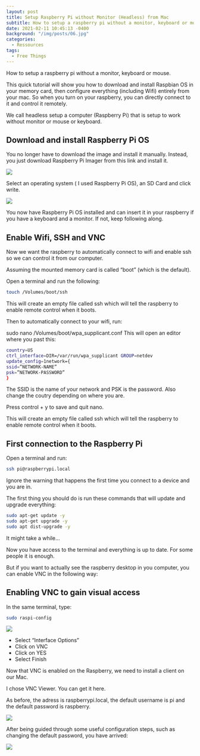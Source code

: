 ```yaml
---
layout: post
title: Setup Raspberry Pi without Monitor (Headless) from Mac
subtitle: How to setup a raspberry pi without a monitor, keyboard or mouse.
date: 2021-02-11 10:45:13 -0400
background: "/img/posts/06.jpg"
categories:
  - Ressources
tags:
  - Free Things
---
```


How to setup a raspberry pi without a monitor, keyboard or mouse.

<!-- More -->

This quick tutorial will show you how to download and install Raspbian OS in your memory card, then configure everything (including Wifi) entirely from your mac. So when you turn on your raspberry, you can directly connect to it and control it remotely.

We call headless setup a computer (Raspberry Pi) that is setup to work without monitor or mouse or keyboard.

## Download and install Raspberry Pi OS

You no longer have to download the image and install it manually. Instead, you just download Raspberry Pi Imager from this link and install it.

![](HeadlessRaspberry-1.webp)

Select an operating system ( I used Raspberry Pi OS), an SD Card and click write.

![](HeadlessRaspberry-2.webp)

You now have Raspberry Pi OS installed and can insert it in your raspberry if you have a keyboard and a monitor. If not, keep following along.

## Enable Wifi, SSH and VNC

Now we want the raspberry to automatically connect to wifi and enable ssh so we can control it from our computer.

Assuming the mounted memory card is called “boot” (which is the default).

Open a terminal and run the following:

```bash
touch /Volumes/boot/ssh
```

This will create an empty file called ssh which will tell the raspberry to enable remote control when it boots.

Then to automatically connect to your wifi, run:

sudo nano /Volumes/boot/wpa_supplicant.conf
This will open an editor where you past this:

```bash
country=US
ctrl_interface=DIR=/var/run/wpa_supplicant GROUP=netdev
update_config=1network={
ssid=”NETWORK-NAME”
psk=”NETWORK-PASSWORD”
}
```

The SSID is the name of your network and PSK is the password. Also change the coutry depending on where you are.

Press control + y to save and quit nano.

This will create an empty file called ssh which will tell the raspberry to enable remote control when it boots.

## First connection to the Raspberry Pi

Open a terminal and run:

```bash
ssh pi@raspberrypi.local
```

Ignore the warning that happens the first time you connect to a device and you are in.

The first thing you should do is run these commands that will update and upgrade everything:

```bash
sudo apt-get update -y
sudo apt-get upgrade -y
sudo apt dist-upgrade -y
```

It might take a while…

Now you have access to the terminal and everything is up to date. For some people it is enough.

But if you want to actually see the raspberry desktop in you computer, you can enable VNC in the following way:

## Enabling VNC to gain visual access

In the same terminal, type:

```bash
sudo raspi-config
```

![](HeadlessRaspberry-3.webp)

- Select “Interface Options”
- Click on VNC
- Click on YES
- Select Finish

Now that VNC is enabled on the Raspberry, we need to install a client on our Mac.

I chose VNC Viewer. You can get it here.

As before, the adress is raspberrypi.local, the default username is pi and the default password is raspberry.

![](HeadlessRaspberry-4.webp)

After being guided through some useful configuration steps, such as changing the default password, you have arrived:

![](HeadlessRaspberry-5.webp)
